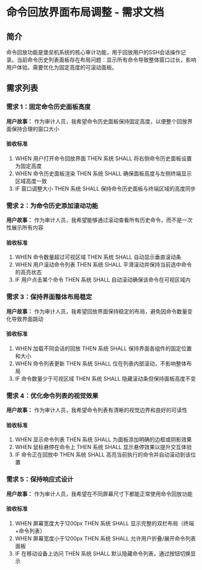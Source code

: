 # 命令回放界面布局调整 - 需求文档

## 简介
命令回放功能是堡垒机系统的核心审计功能，用于回放用户的SSH会话操作记录。当前命令历史列表面板存在布局问题：显示所有命令导致整体窗口过长，影响用户体验。需要优化为固定高度的可滚动面板。

## 需求列表

### 需求 1：固定命令历史面板高度
**用户故事：** 作为审计人员，我希望命令历史面板保持固定高度，以便整个回放界面保持合理的窗口大小
#### 验收标准
1. WHEN 用户打开命令回放界面 THEN 系统 SHALL 将右侧命令历史面板设置为固定高度
2. WHEN 命令历史面板渲染 THEN 系统 SHALL 确保面板高度与左侧终端显示区域高度一致
3. IF 窗口调整大小 THEN 系统 SHALL 保持命令历史面板与终端区域的高度同步

### 需求 2：为命令历史添加滚动功能
**用户故事：** 作为审计人员，我希望能够通过滚动查看所有历史命令，而不是一次性展示所有内容
#### 验收标准
1. WHEN 命令数量超过可视区域 THEN 系统 SHALL 自动显示垂直滚动条
2. WHEN 用户滚动命令列表 THEN 系统 SHALL 平滑滚动并保持当前选中命令的高亮状态
3. IF 用户点击某个命令 THEN 系统 SHALL 自动滚动确保该命令在可视区域内

### 需求 3：保持界面整体布局稳定
**用户故事：** 作为审计人员，我希望回放界面保持稳定的布局，避免因命令数量变化导致界面跳动
#### 验收标准
1. WHEN 加载不同会话的回放 THEN 系统 SHALL 保持界面各组件的固定位置和大小
2. WHEN 命令列表更新 THEN 系统 SHALL 仅在列表内部滚动，不影响整体布局
3. IF 命令数量少于可视区域 THEN 系统 SHALL 隐藏滚动条但保持面板高度不变

### 需求 4：优化命令列表的视觉效果
**用户故事：** 作为审计人员，我希望命令列表有清晰的视觉边界和良好的可读性
#### 验收标准
1. WHEN 显示命令列表 THEN 系统 SHALL 为面板添加明确的边框或阴影效果
2. WHEN 鼠标悬停在命令上 THEN 系统 SHALL 显示悬停效果以提升交互体验
3. IF 命令正在回放中 THEN 系统 SHALL 高亮当前执行的命令并自动滚动到该位置

### 需求 5：保持响应式设计
**用户故事：** 作为审计人员，我希望在不同屏幕尺寸下都能正常使用命令回放功能
#### 验收标准
1. WHEN 屏幕宽度大于1200px THEN 系统 SHALL 显示完整的双栏布局（终端+命令列表）
2. WHEN 屏幕宽度小于1200px THEN 系统 SHALL 允许用户折叠/展开命令列表面板
3. IF 在移动设备上访问 THEN 系统 SHALL 默认隐藏命令列表，通过按钮切换显示